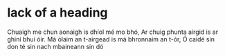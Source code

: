  
<div id="text"></div>
 
<head>
<title>lack of a title</title>
<script type="text/javascript" src="https://www.abair.tcd.ie/webreader/scripts/abair_tts_webui.js"></script>
</head>
 
<body>

<h1>lack of a heading</h1>
<p>Chuaigh me chun aonaigh is dhíol mé mo bhó, Ar chuig phunta airgid is ar ghiní bhuí óir. Má ólaim an t-airgead is má bhronnaim an t-ór, Ó caidé sin don té sin nach mbaineann sin dó</p>

</body>
